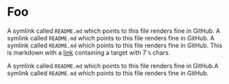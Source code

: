 # Foo

A symlink called `README.md` which points to this file renders fine in GitHub. A symlink called `README.md` which points to this file renders fine in GitHub. A symlink called `README.md` which points to this file renders fine in GitHub. This is markdown with a [link](%%%%%%%) containing a target with 7 `%` chars.

A symlink called `README.md` which points to this file renders fine in GitHub.A symlink called `README.md` which points to this file renders fine in GitHub.
